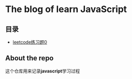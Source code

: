 # The blog of learn JavaScript
## 目录
+ [leetcode练习题0](./leetcode练习题0.md)


## About the repo
这个仓库用来记录**javascript**学习过程